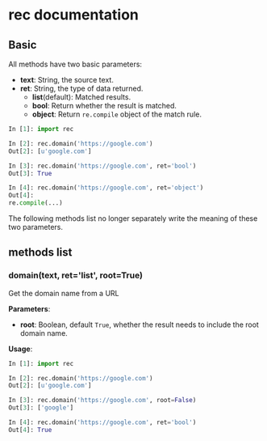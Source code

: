 # rec documentation

## Basic

All methods have two basic parameters:

* **text**: String, the source text.
* **ret**: String, the type of data returned.
  * **list**(default): Matched results.
  * **bool**: Return whether the result is matched.
  * **object**: Return `re.compile` object of the match rule.

```python
In [1]: import rec

In [2]: rec.domain('https://google.com')
Out[2]: [u'google.com']

In [3]: rec.domain('https://google.com', ret='bool')
Out[3]: True

In [4]: rec.domain('https://google.com', ret='object')
Out[4]:
re.compile(...)
```

The following methods list no longer separately write the meaning of these two parameters.

## methods list

### domain(text, ret='list', root=True)

Get the domain name from a URL

**Parameters**:

  * **root**: Boolean, default `True`, whether the result needs to include the root domain name.

**Usage**:

```python
In [1]: import rec

In [2]: rec.domain('https://google.com')
Out[2]: [u'google.com']

In [3]: rec.domain('https://google.com', root=False)
Out[3]: ['google']

In [4]: rec.domain('https://google.com', ret='bool')
Out[4]: True
```

